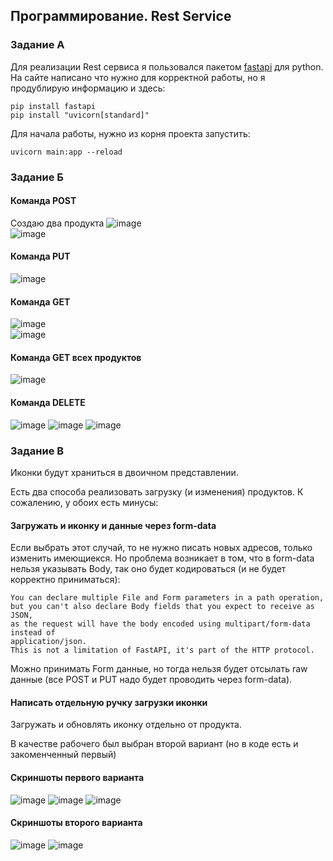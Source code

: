 ##  Программирование. Rest Service

### Задание А

Для реализации Rest сервиса я пользовался пакетом [fastapi](https://fastapi.tiangolo.com/) для python. 
На сайте написано что нужно для корректной работы, но я продублирую информацию и здесь: 
```angular2html
pip install fastapi
pip install "uvicorn[standard]"
```
Для начала работы, нужно из корня проекта запустить:
```angular2html
uvicorn main:app --reload
```

### Задание Б

#### Команда POST

Создаю два продукта
![image](pictures/post1.png)  
![image](pictures/post2.png)  

#### Команда PUT

![image](pictures/put1.png)

#### Команда GET

![image](pictures/get1.png)  
![image](pictures/get2.png) 

#### Команда GET всех продуктов

![image](pictures/getall.png)

#### Команда DELETE

![image](pictures/del1.png)
![image](pictures/del2.png)
![image](pictures/del3.png)

### Задание В

Иконки будут храниться в двоичном представлении.

Есть два способа реализовать загрузку (и изменения) продуктов.
К сожалению, у обоих есть минусы:

#### Загружать и иконку и данные через form-data

Если выбрать этот случай, то не нужно писать новых адресов, только изменить имеющиекся. 
Но проблема возникает в том, что в form-data нельзя указывать Body, так оно будет кодироваться (и не будет корректно приниматься):
```angular2html
You can declare multiple File and Form parameters in a path operation, 
but you can't also declare Body fields that you expect to receive as JSON, 
as the request will have the body encoded using multipart/form-data instead of 
application/json. 
This is not a limitation of FastAPI, it's part of the HTTP protocol.
```
Можно принимать Form данные, но тогда нельзя будет отсылать raw данные (все POST и PUT надо будет проводить через form-data).

#### Написать отдельную ручку загрузки иконки

Загружать и обновлять иконку отдельно от продукта.

В качестве рабочего был выбран второй вариант (но в коде есть и закоменченный первый)

#### Скриншоты первого варианта

![image](pictures/icon1.png)
![image](pictures/icon2.png)
![image](pictures/icon3.png)

#### Скриншоты второго варианта

![image](pictures/workicon1.png)
![image](pictures/workicon2.png)
